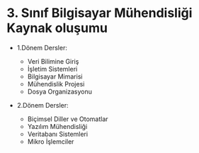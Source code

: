 # 3. Sınıf Bilgisayar Mühendisliği Kaynak oluşumu

- 1.Dönem Dersler:
  - Veri Bilimine Giriş
  - İşletim Sistemleri
  - Bilgisayar Mimarisi
  - Mühendislik Projesi
  - Dosya Organizasyonu
  
- 2.Dönem Dersler:
  - Biçimsel Diller ve Otomatlar
  - Yazılım Mühendisliği
  - Veritabanı Sistemleri
  - Mikro İşlemciler
